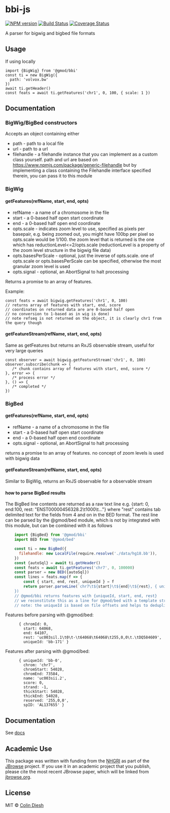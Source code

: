 # bbi-js

[![NPM version](https://img.shields.io/npm/v/@gmod/bbi.svg?style=flat-square)](https://npmjs.org/package/@gmod/bbi)
[![Build Status](https://img.shields.io/travis/GMOD/bbi-js/master.svg?style=flat-square)](https://travis-ci.org/GMOD/bbi-js) [![Coverage Status](https://img.shields.io/codecov/c/github/GMOD/bbi-js/master.svg?style=flat-square)](https://codecov.io/gh/GMOD/bbi-js/branch/master)


A parser for bigwig and bigbed file formats

## Usage

If using locally

    import {BigWig} from '@gmod/bbi'
    const ti = new BigWig({
      path: 'volvox.bw'
    })
    await ti.getHeader()
    const feats = await ti.getFeatures('chr1', 0, 100, { scale: 1 })


## Documentation

### BigWig/BigBed constructors

Accepts an object containing either

* path - path to a local file
* url - path to a url
* filehandle - a filehandle instance that you can implement as a custom class yourself. path and url are based on https://www.npmjs.com/package/generic-filehandle but by implementing a class containing the Filehandle interface specified therein, you can pass it to this module


### BigWig

#### getFeatures(refName, start, end, opts)

* refName - a name of a chromosome in the file
* start - a 0-based half open start coordinate
* end - a 0-based half open end coordinate
* opts.scale - indicates zoom level to use, specified as pixels per basepair, e.g. being zoomed out, you might have 100bp per pixel so opts.scale would be 1/100. the zoom level that is returned is the one which has reductionLevel<=2/opts.scale (reductionLevel is a property of the zoom level structure in the bigwig file data)
* opts.basesPerScale - optional, just the inverse of opts.scale. one of opts.scale or opts.basesPerScale can be specified, otherwise the most granular zoom level is used
* opts.signal - optional, an AbortSignal to halt processing


Returns a promise to an array of features.

Example:

    const feats = await bigwig.getFeatures('chr1', 0, 100)
    // returns array of features with start, end, score
    // coordinates on returned data are are 0-based half open
    // no conversion to 1-based as in wig is done)
    // note refseq is not returned on the object, it is clearly chr1 from the query though


#### getFeatureStream(refName, start, end, opts)

Same as getFeatures but returns an RxJS observable stream, useful for very large queries

    const observer = await bigwig.getFeatureStream('chr1', 0, 100)
    observer.subscribe(chunk => {
       /* chunk contains array of features with start, end, score */
    }, error => {
       /* process error */
    }, () => {
       /* completed */
    })

### BigBed

#### getFeatures(refName, start, end, opts)

* refName - a name of a chromosome in the file
* start - a 0-based half open start coordinate
* end - a 0-based half open end coordinate
* opts.signal - optional, an AbortSignal to halt processing

returns a promise to an array of features. no concept of zoom levels is used with bigwig data

#### getFeatureStream(refName, start, end, opts)

Similar to BigWig, returns an RxJS observable for a observable stream

#### how to parse BigBed results

The BigBed line contents are returned as a raw text line e.g. {start: 0, end:100, rest: "ENST00000456328.2\t1000\t..."} where "rest" contains tab delimited text for the fields from 4 and on in the BED format.  The rest line can be parsed by the @gmod/bed module, which is not by integrated with this module, but can be combined with it as follows


```js
    import {BigBed} from '@gmod/bbi'
    import BED from '@gmod/bed'

    const ti = new BigBed({
      filehandle: new LocalFile(require.resolve('./data/hg18.bb')),
    })
    const {autoSql} = await ti.getHeader()
    const feats = await ti.getFeatures('chr7', 0, 100000)
    const parser = new BED({autoSql})
    const lines = feats.map(f => {
        const { start, end, rest, uniqueId } = f
        return parser.parseLine(`chr7\t${start}\t${end}\t${rest}, { uniqueId })\
    })
    // @gmod/bbi returns features with {uniqueId, start, end, rest}
    // we reconstitute this as a line for @gmod/bed with a template string
    // note: the uniqueId is based on file offsets and helps to deduplicate exact feature copies if they exist
```

Features before parsing with @gmod/bed:

```
      { chromId: 0,
        start: 64068,
        end: 64107,
        rest: 'uc003sil.1\t0\t-\t64068\t64068\t255,0,0\t.\tDQ584609',
        uniqueId: 'bb-171' }
```

Features after parsing with @gmod/bed:

```
      { uniqueId: 'bb-0',
        chrom: 'chr7',
        chromStart: 54028,
        chromEnd: 73584,
        name: 'uc003sii.2',
        score: 0,
        strand: -1,
        thickStart: 54028,
        thickEnd: 54028,
        reserved: '255,0,0',
        spID: 'AL137655' }
```

## Documentation

See [docs](docs/README.md)

## Academic Use

This package was written with funding from the [NHGRI](http://genome.gov) as part of the [JBrowse](http://jbrowse.org) project. If you use it in an academic project that you publish, please cite the most recent JBrowse paper, which will be linked from [jbrowse.org](http://jbrowse.org).

## License

MIT © [Colin Diesh](https://github.com/cmdcolin)

